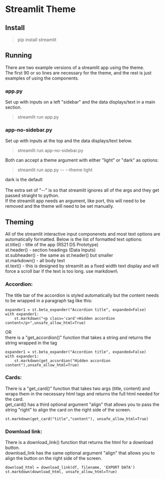 # Streamlit Theme
## Install
> pip install streamlit

## Running
There are two example versions of a streamlit app using the theme.\
The first 90 or so lines are necessary for the theme, and the rest is just examples of using the components.

### app.py 
Set up with inputs on a left "sidebar" and the data displays/text in a main section.
> streamlit run app.py

### app-no-sidebar.py 
Set up with inputs at the top and the data displays/text below.
> streamlit run app-no-sidebar.py

Both can accept a theme argument with either "light" or "dark" as options:
> streamlit run app.py -- --theme light

dark is the default\
\
The extra set of "--" is so that streamlit ignores all of the args and they get passed straight to python.\
If the streamlit app needs an argument, like port, this will need to be removed and the theme will need to be set manually.

## Theming
All of the streamlit interactive input componenets and most text options are automatically formatted. Below is the list of formatted text options:\
st.title() - title of the app (RS21 DS Prototype)\
st.header() - section headings (Data Inputs)\
st.subheader() - the same as st.header() but smaller\
st.markdown() - all body text\
st.text() - this is designed by streamlit as a fixed width text display and will force a scroll bar if the text is too long. use markdown\

### Accordion:
The title bar of the accordion is styled automatically but the content needs to be wrapped in a paragraph tag like this:
```
expander1 = st.beta_expander("Accordion title", expanded=False)
with expander1:
    st.markdown("<p class='card'>Hidden accordion content</p>",unsafe_allow_html=True)
```
OR\
there is a "get_accordion()" function that takes a string and returns the string wrapped in the tag
```
expander1 = st.beta_expander("Accordion title", expanded=False)
with expander1:
    st.markdown(get_accordion("Hidden accordion content"),unsafe_allow_html=True)
```

### Cards:
There is a "get_card()" function that takes two args (title, content) and wraps them in the necessary html tags and returns the full html needed for the card.\
get_card() has a third optional argument "align" that allows you to pass the string "right" to align the card on the right side of the screen.
```
st.markdown(get_card("title","content"), unsafe_allow_html=True)
```

### Download link:
There is a download_link() function that returns the html for a download button.\
download_link has the same optional argument "align" that allows you to align the button on the right side of the screen.
```
download_html = download_link(df, filename, 'EXPORT DATA')
st.markdown(download_html, unsafe_allow_html=True)
```

